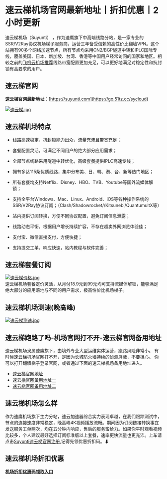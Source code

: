 # 速云梯机场官网最新地址丨折扣优惠丨2小时更新
速云梯机场（Suyunti） ，作为速鹰旗下中高端线路分站，是一家专业的SSR/V2Ray协议机场梯子服务商，运营三年备受信赖的高性价比翻墙VPN。这个站拥有90多个网络加速节点，所有节点均采用CN2/BGP隧道中转和IPLC国际专线，覆盖美国、日本、新加坡、台湾、香港等中国用户经常访问的国家和地区。相较之前的[飞机云机场推荐](https://vpn-website.github.io/feijicloud/)线路带宽配置更加充足，可以更好地满足对稳定性和抗封锁有高要求的用户。

## 速云梯官网
**速云梯官网最新地址**：[https://suyunti.com](https://go.51tz.cc/sycloud)

[![速云梯.jpg](https://s2.loli.net/2023/11/28/tZVUaivdECBQhwy.jpg)](https://go.51tz.cc/sycloud)

## 速云梯机场特点
* 线路高速稳定，抗封锁能力出众，流量充沛且带宽充足；

* 套餐配置灵活，可满足不同用户的绝大部分应用需求；

* 全部节点线路采用隧道中转优化，高级套餐提供IPLC高速专线；

* 拥有多达115条优质线路，集中分布美、日、韩、港、台、新等热门地区；

* 所有套餐均支持Netflix、Disney、HBO、TVB、Youtube等国外流媒体解锁；

* 支持全平台Windows、Mac、Linux、Android、iOS等各种操作系统的SSR/V2Ray协议订阅；（Clash/Shadowrocket//Kitsunebi/QuantumultX等）

* 站内提供订阅转换，方便不同协议配置，避免订阅信息泄露；

* 线路动态平衡，根据用户增长持续扩容，不存在超卖外网浏览体验佳；

* 支付宝、微信直接支付，方便快捷；

* 支持提交工单，响应快速，站内教程与软件完善；

## 速云梯套餐订阅
[![速云梯价格.jpg](https://s2.loli.net/2023/12/15/TrA9aEJHXU3Qmcd.jpg)](https://go.51tz.cc/sycloud)  
速云梯机场套餐定价灵活，从月付18.9元到99元均可支持流媒体解锁，能够满足绝大部分的应用落地与不同的用户需求，极高性价比机场梯子。

## 速云梯机场测速(晚高峰)
[![速云梯测速.jpg](https://s2.loli.net/2023/12/15/EbyF3ahDo9xZAWM.jpg)](https://go.51tz.cc/sycloud)

## 速云梯跑路了吗-机场官网打不开-速云梯官网备用地址
速云梯机场隶属速鹰旗下，由境外专业大型运维实体运营，跑路风险非常小。
有时候速云梯机场官网打不开，是因为长城防火墙持续的侦测屏蔽，不要担心。
你可以打开翻墙梯子登录官网，或者通过下面的速云梯机场备用地址进入。
* [速云梯官网地址](https://go.51tz.cc/sycloud)
* [速云梯官网备用地址一](https://go.51tz.cc/xgclou)
* [速云梯官网备用地址二](https://go.51tz.cc/glados)

## 速云梯机场怎么样
作为速鹰机场旗下主力分站，速云加速器综合实力表现卓越，在我们跟踪测试中，节点的连接速度非常稳定，晚高峰4K视频播放流畅。期间因为订阅链接转换事宜发送服务工单两次，均在五分钟内响应，售后的服务蛮给力。如果你平时观看视频比较多，个人建议最好选择订阅标准版以上套餐，速率更快流量也更充沛。上车请点击[Suyunti速云梯官网注册](https://go.51tz.cc/sycloud),记得先领优惠折扣码。⬇

## 速云梯机场折扣优惠
[**机场折扣优惠码领取入口**](https://ihaoke.vip/discount/)


